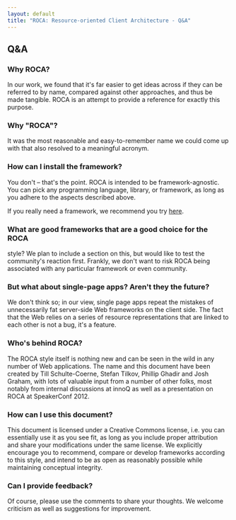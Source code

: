 ```yaml
---
layout: default
title: "ROCA: Resource-oriented Client Architecture - Q&A"
---
```


Q&A
---

### Why ROCA?
In our work, we found that it's far easier to get ideas
across if they can be referred to by name, compared against
other approaches, and thus be made tangible. ROCA is an attempt
to provide a reference for exactly this purpose.

### Why "ROCA"?
It was the most reasonable and easy-to-remember name we could
come up with that also resolved to a meaningful acronym.

### How can I install the framework?

You don't &#8211; that's the point. ROCA is
intended to be framework-agnostic. You can pick any programming
language, library, or framework, as long as you adhere to the
aspects described above.

If you really need a framework, we recommend you
try [here](http://www.dafk.net/what/).

### What are good frameworks that are a good choice for the ROCA
style?  We plan to include a section on this, but would like to test
the community's reaction first. Frankly, we don't want to risk ROCA
being associated with any particular framework or even community.

### But what about single-page apps? Aren't they the future?
We don't think so; in our view, single page apps repeat the
mistakes of unnecessarily fat server-side Web frameworks on
the client side. The fact that the Web relies on a series of
resource representations that are linked to each other is not
a bug, it's a feature.
  
### Who's behind ROCA?
The ROCA style itself is nothing new and can be seen in the
wild in any number of Web applications. The name and this
document have been created by Till Schulte-Coerne, Stefan
Tilkov, Phillip Ghadir and Josh Graham, with lots of valuable input
from a number of other folks, most notably from internal discussions
at innoQ as well as a presentation on ROCA at SpeakerConf 2012.

### How can I use this document?
This document is licensed under a Creative Commons license,
i.e. you can essentially use it as you see fit, as long as you
include proper attribution and share your modifications under
the same license. We explicitly encourage you to recommend,
compare or develop frameworks according to this style, and
intend to be as open as reasonably possible while maintaining
conceptual integrity.

### Can I provide feedback?
Of course, please use the comments to share your thoughts. We
welcome criticism as well as suggestions for improvement.
